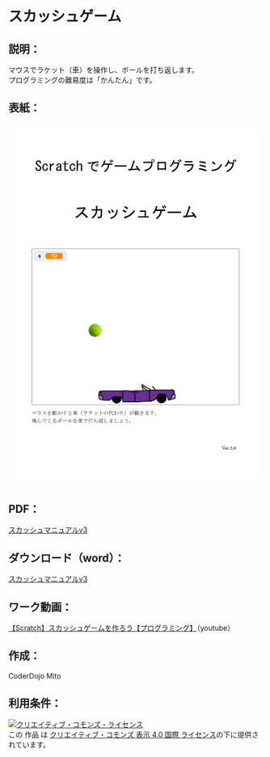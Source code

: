 # スカッシュゲーム

## 説明：
マウスでラケット（車）を操作し、ボールを打ち返します。  
プログラミングの難易度は「かんたん」です。  

## 表紙：
![表紙](スカッシュマニュアルv3.png)  

## PDF：
[スカッシュマニュアルv3](スカッシュマニュアルv3.pdf)  

## ダウンロード（word）：
[スカッシュマニュアルv3](スカッシュマニュアルv3.docx)  

## ワーク動画：
[【Scratch】スカッシュゲームを作ろう【プログラミング】](https://youtu.be/mHqSQeixXSU)（youtube）

## 作成：
CoderDojo Mito

## 利用条件：
<a rel="license" href="http://creativecommons.org/licenses/by/4.0/"><img alt="クリエイティブ・コモンズ・ライセンス" style="border-width:0" src="https://i.creativecommons.org/l/by/4.0/88x31.png" /></a><br />この 作品 は <a rel="license" href="http://creativecommons.org/licenses/by/4.0/">クリエイティブ・コモンズ 表示 4.0 国際 ライセンス</a>の下に提供されています。

